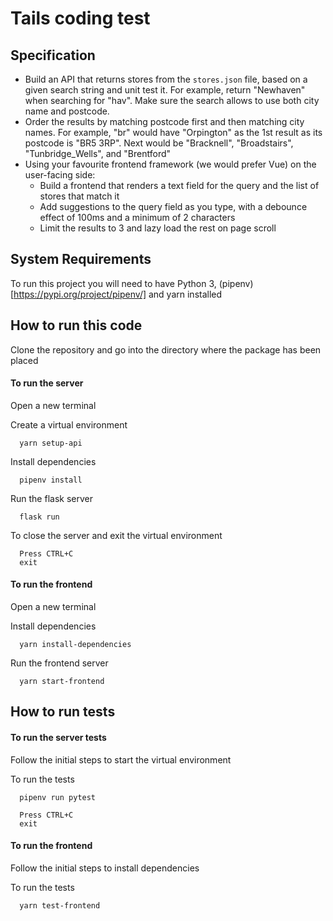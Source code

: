 # Tails coding test

## Specification

* Build an API that returns stores from the `stores.json` file, based on a given search string and unit test it. For example, return "Newhaven" when searching for "hav". Make sure the search allows to use both city name and postcode.
* Order the results by matching postcode first and then matching city names. For example, "br" would have "Orpington" as the 1st result as its postcode is "BR5 3RP". Next would be "Bracknell", "Broadstairs", "Tunbridge_Wells", and "Brentford"
* Using your favourite frontend framework (we would prefer Vue) on the user-facing side:
  * Build a frontend that renders a text field for the query and the list of stores that match it
  * Add suggestions to the query field as you type, with a debounce effect of 100ms and a minimum of 2 characters
  * Limit the results to 3 and lazy load the rest on page scroll


## System Requirements

To run this project you will need to have Python 3, (pipenv)[https://pypi.org/project/pipenv/] and yarn installed

## How to run this code

Clone the repository and go into the directory where the package has been placed

#### To run the server

Open a new terminal

Create a virtual environment
```
  yarn setup-api
```

Install dependencies

```
  pipenv install
```

Run the flask server

```
  flask run
```

To close the server and exit the virtual environment

```
  Press CTRL+C 
  exit
```

#### To run the frontend

Open a new terminal

Install dependencies
```
  yarn install-dependencies
```

Run the frontend server

```
  yarn start-frontend
```

## How to run tests

#### To run the server tests

Follow the initial steps to start the virtual environment

To run the tests

```
  pipenv run pytest
```

```
  Press CTRL+C 
  exit
```

#### To run the frontend

Follow the initial steps to install dependencies

To run the tests

```
  yarn test-frontend
```
